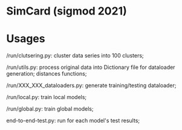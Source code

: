 # SimCard (sigmod 2021)

# Usages
/run/clutsering.py: cluster data series into 100 clusters;

/run/utils.py: process original data into Dictionary file for dataloader generation; distances functions;

/run/XXX_XXX_dataloaders.py: generate training/testing dataloader;

/run/local.py: train local models;

/run/global.py: train global models;

end-to-end-test.py: run for each model's test results;
